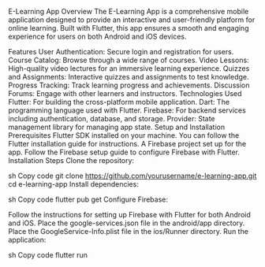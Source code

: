 E-Learning App
Overview
The E-Learning App is a comprehensive mobile application designed to provide an interactive and user-friendly platform for online learning. Built with Flutter, this app ensures a smooth and engaging experience for users on both Android and iOS devices.

Features
User Authentication: Secure login and registration for users.
Course Catalog: Browse through a wide range of courses.
Video Lessons: High-quality video lectures for an immersive learning experience.
Quizzes and Assignments: Interactive quizzes and assignments to test knowledge.
Progress Tracking: Track learning progress and achievements.
Discussion Forums: Engage with other learners and instructors.
Technologies Used
Flutter: For building the cross-platform mobile application.
Dart: The programming language used with Flutter.
Firebase: For backend services including authentication, database, and storage.
Provider: State management library for managing app state.
Setup and Installation
Prerequisites
Flutter SDK installed on your machine. You can follow the Flutter installation guide for instructions.
A Firebase project set up for the app. Follow the Firebase setup guide to configure Firebase with Flutter.
Installation Steps
Clone the repository:

sh
Copy code
git clone https://github.com/yourusername/e-learning-app.git
cd e-learning-app
Install dependencies:

sh
Copy code
flutter pub get
Configure Firebase:

Follow the instructions for setting up Firebase with Flutter for both Android and iOS.
Place the google-services.json file in the android/app directory.
Place the GoogleService-Info.plist file in the ios/Runner directory.
Run the application:

sh
Copy code
flutter run
